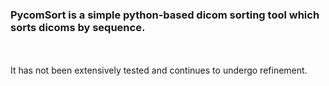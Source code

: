 ### PycomSort is a simple python-based dicom sorting tool which sorts dicoms by sequence. 
<br>
<br>
It has not been extensively tested and continues to undergo refinement.


